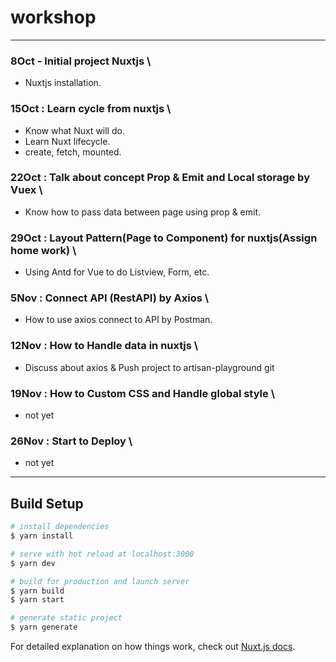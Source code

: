 # workshop

---

### 8Oct - Initial project Nuxtjs \

- Nuxtjs installation.

### 15Oct : Learn cycle from nuxtjs \

- Know what Nuxt will do.
- Learn Nuxt lifecycle.
- create, fetch, mounted.

### 22Oct : Talk about concept Prop & Emit and Local storage by Vuex \

- Know how to pass data between page using prop & emit.

### 29Oct : Layout Pattern(Page to Component) for nuxtjs(Assign home work) \

- Using Antd for Vue to do Listview, Form, etc.

### 5Nov : Connect API (RestAPI) by Axios \

- How to use axios connect to API by Postman.

### 12Nov : How to Handle data in nuxtjs \

- Discuss about axios & Push project to artisan-playground git

### 19Nov : How to Custom CSS and Handle global style \

- not yet

### 26Nov : Start to Deploy \

- not yet

---

## Build Setup

```bash
# install dependencies
$ yarn install

# serve with hot reload at localhost:3000
$ yarn dev

# build for production and launch server
$ yarn build
$ yarn start

# generate static project
$ yarn generate
```

For detailed explanation on how things work, check out [Nuxt.js docs](https://nuxtjs.org).
